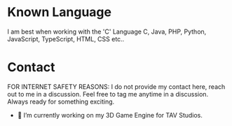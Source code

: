 # Known Language
I am best when working with the 'C' Language
C, Java, PHP, Python, JavaScript, TypeScript, HTML, CSS etc..

# Contact
FOR INTERNET SAFETY REASONS: I do not provide my contact here, reach out to me in a discussion.
Feel free to tag me anytime in a discussion. Always ready for something exciting.

- 🔭 I’m currently working on my 3D Game Engine for TAV Studios.

<!--
**swiftdidit/swiftdidit** is a ✨ _special_ ✨ repository because its `README.md` (this file) appears on your GitHub profile.

Here are some ideas to get you started:

- 🌱 I’m currently learning ...
- 👯 I’m looking to collaborate on ...
- 🤔 I’m looking for help with ...
- 💬 Ask me about ...
- 📫 How to reach me: ...
- 😄 Pronouns: ...
- ⚡ Fun fact: ...
-->
